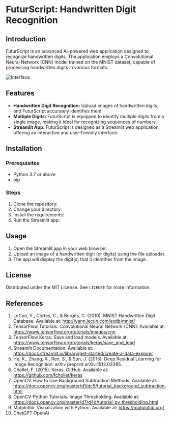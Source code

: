 # FuturScript: Handwritten Digit Recognition

## Introduction

FuturScript is an advanced AI-powered web application designed to recognize handwritten digits. The application employs a Convolutional Neural Network (CNN) model trained on the MNIST dataset, capable of processing handwritten digits in various formats.

![Interface](/images/interface.png)

## Features

- **Handwritten Digit Recognition:** Upload images of handwritten digits, and FuturScript accurately identifies them. 
- **Multiple Digits:** FuturScript is equipped to identify multiple digits from a single image, making it ideal for recognizing sequences of numbers.
- **Streamlit App:** FuturScript is designed as a Streamlit web application, offering an interactive and user-friendly interface.

## Installation

### Prerequisites

- Python 3.7 or above
- pip

### Steps

1. Clone the repository:
2. Change your directory:
3. Install the requirements:
4. Run the Streamlit app:


## Usage

1. Open the Streamlit app in your web browser.
2. Upload an image of a handwritten digit (or digits) using the file uploader.
3. The app will display the digit(s) that it identifies from the image.


## License

Distributed under the MIT License. See `LICENSE` for more information.


## References

1. LeCun, Y., Cortes, C., & Burges, C. (2010). MNIST Handwritten Digit Database. Available at: http://yann.lecun.com/exdb/mnist/
2. TensorFlow Tutorials. Convolutional Neural Network (CNN). Available at: https://www.tensorflow.org/tutorials/images/cnn
3. TensorFlow Keras: Save and load models. Available at: https://www.tensorflow.org/tutorials/keras/save_and_load
4. Streamlit Documentation. Available at: https://docs.streamlit.io/library/get-started/create-a-data-explorer
5. He, K., Zhang, X., Ren, S., & Sun, J. (2015). Deep Residual Learning for Image Recognition. arXiv preprint arXiv:1512.03385.
6. Chollet, F. (2015). Keras. GitHub. Available at: https://github.com/fchollet/keras
7. OpenCV. How to Use Background Subtraction Methods. Available at: https://docs.opencv.org/master/d1/dc5/tutorial_background_subtraction.html
8. OpenCV-Python Tutorials. Image Thresholding. Available at: https://docs.opencv.org/master/d7/d4d/tutorial_py_thresholding.html
9. Matplotlib: Visualization with Python. Available at: https://matplotlib.org/
10. ChatGPT OpenAi


